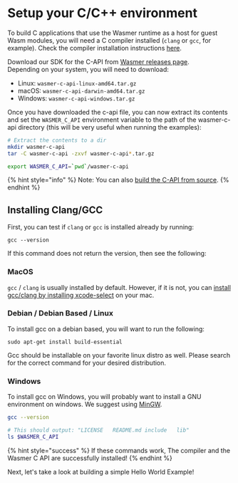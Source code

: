 # Setup your C/C++ environment

To build C applications that use the Wasmer runtime as a host for guest Wasm modules, you will need a C compiler installed \(`clang` or `gcc`, for example\). Check the compiler installation instructions [here](setup.md#installing-clang-gcc).

Download our SDK for the C-API from [Wasmer releases page](https://github.com/wasmerio/wasmer/releases).  
Depending on your system, you will need to download:

* Linux: `wasmer-c-api-linux-amd64.tar.gz` 
* macOS: `wasmer-c-api-darwin-amd64.tar.gz` 
* Windows: `wasmer-c-api-windows.tar.gz` 

Once you have downloaded the c-api file, you can now extract its contents and set the `WASMER_C_API` environment variable to the path of the wasmer-c-api directory \(this will be very useful when running the examples\):

```bash
# Extract the contents to a dir
mkdir wasmer-c-api
tar -C wasmer-c-api -zxvf wasmer-c-api*.tar.gz

export WASMER_C_API=`pwd`/wasmer-c-api
```

{% hint style="info" %}
Note: You can also [build the C-API from source](../../ecosystem/wasmer/building-from-source/#building-wasmer-c-api-from-source).
{% endhint %}

## Installing Clang/GCC

First, you can test if `clang` or `gcc` is installed already by running:

```text
gcc --version
```

If this command does not return the version, then see the following:

### MacOS

`gcc` / `clang` is usually installed by default. However, if it is not, you can [install gcc/clang by installing xcode-select](http://osxdaily.com/2014/02/12/install-command-line-tools-mac-os-x/) on your mac.

### Debian / Debian Based / Linux

To install gcc on a debian based, you will want to run the following:

```text
sudo apt-get install build-essential
```

Gcc should be installable on your favorite linux distro as well. Please search for the correct command for your desired distribution.

### Windows

To install gcc on Windows, you will probably want to install a GNU environment on windows. We suggest using [MinGW](http://www.mingw.org/).

```bash
gcc --version

# This should output: "LICENSE   README.md include   lib"
ls $WASMER_C_API
```

{% hint style="success" %}
If these commands work, The compiler and the Wasmer C API are successfully installed!
{% endhint %}

Next, let's take a look at building a simple Hello World Example!

